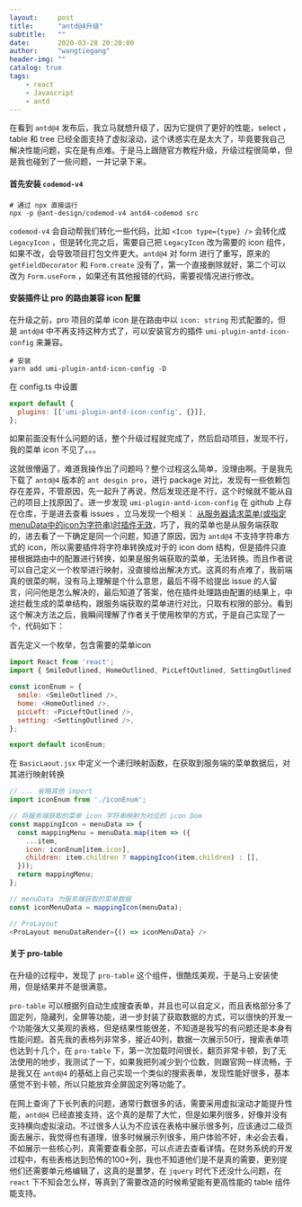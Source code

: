 ```yaml
---
layout:     post
title:      "antd@4升级"
subtitle:   ""
date:       2020-03-28 20:28:00
author:     "wangtiegang"
header-img: ""
catalog: true
tags:
    - react
    - Javascript
    - antd
---
```


在看到 ```antd@4``` 发布后，我立马就想升级了，因为它提供了更好的性能，select ，table 和 tree 已经全面支持了虚拟滚动，这个诱惑实在是太大了，毕竟要我自己解决性能问题，实在是有点难。于是马上跟随官方教程升级，升级过程很简单，但是我也碰到了一些问题，一并记录下来。

#### 首先安装 ```codemod-v4``` 

```shell
# 通过 npx 直接运行
npx -p @ant-design/codemod-v4 antd4-codemod src
```

```codemod-v4``` 会自动帮我们转化一些代码，比如 ```<Icon type={type} />```  会转化成 ```LegacyIcon``` ，但是转化完之后，需要自己把 ```LegacyIcon``` 改为需要的 icon 组件，如果不改，会导致项目打包文件更大。```antd@4``` 对 form 进行了重写，原来的 ```getFieldDecorator``` 和 ```Form.create``` 没有了，第一个直接删除就好，第二个可以改为 ```Form.useForm``` ，如果还有其他报错的代码，需要视情况进行修改。

#### 安装插件让 pro 的路由兼容 icon 配置

在升级之前，pro 项目的菜单 icon 是在路由中以 ```icon: string``` 形式配置的，但是 ```antd@4``` 中不再支持这种方式了，可以安装官方的插件 ```umi-plugin-antd-icon-config``` 来兼容。

```shell
# 安装
yarn add umi-plugin-antd-icon-config -D
```

在 config.ts 中设置

```javascript
export default {
  plugins: [['umi-plugin-antd-icon-config', {}]],
};
```

如果前面没有什么问题的话，整个升级过程就完成了，然后启动项目，发现不行，我的菜单 icon 不见了。。。

这就很懵逼了，难道我操作出了问题吗？整个过程这么简单，没理由啊。于是我先下载了 ```antd@4``` 版本的 ```ant desgin pro```，进行 package 对比，发现有一些依赖包存在差异，不管原因，先一起升了再说，然后发现还是不行，这个时候就不能从自己的项目上找原因了。进一步发现 ```umi-plugin-antd-icon-config``` 在 github 上存在仓库，于是进去查看 issues ，立马发现一个相关： [从服务器请求菜单(或指定menuData中的icon为字符串)时插件无效](https://github.com/umijs/umi-plugin-antd-icon-config/issues/2)，巧了，我的菜单也是从服务端获取的，进去看了一下确定是同一个问题，知道了原因，因为 ```antd@4``` 不支持字符串方式的 icon，所以需要插件将字符串转换成对于的 icon dom 结构，但是插件只直接根据路由中的配置进行转换，如果是服务端获取的菜单，无法转换。而且作者说可以自己定义一个枚举进行映射，没直接给出解决方式。这真的有点难了，我前端真的很菜的啊，没有马上理解是个什么意思，最后不得不给提出 issue 的人留言，问问他是怎么解决的，最后知道了答案，他在插件处理路由配置的结果上，中途拦截生成的菜单结构，跟服务端获取的菜单进行对比，只取有权限的部分。看到这个解决方法之后，我瞬间理解了作者关于使用枚举的方式，于是自己实现了一个，代码如下：

首先定义一个枚举，包含需要的菜单icon

```javascript
import React from 'react';
import { SmileOutlined, HomeOutlined, PicLeftOutlined, SettingOutlined } from '@ant-design/icons';

const iconEnum = {
  smile: <SmileOutlined />,
  home: <HomeOutlined />,
  picLeft: <PicLeftOutlined />,
  setting: <SettingOutlined />,
};

export default iconEnum;
```

在 ```BasicLaout.jsx``` 中定义一个递归映射函数，在获取到服务端的菜单数据后，对其进行映射转换

```javascript
// ... 省略其他 import
import iconEnum from './iconEnum';

// 将服务端获取的菜单 icon 字符串映射为对应的 icon Dom
const mappingIcon = menuData => {
  const mappingMenu = menuData.map(item => ({
    ...item,
    icon: iconEnum[item.icon],
    children: item.children ? mappingIcon(item.children) : [],
  }));
  return mappingMenu;
};

// menuData 为服务端获取的菜单数据
const iconMenuData = mappingIcon(menuData);

// ProLayout
<ProLayout menuDataRender={() => iconMenuData} />
```

#### 关于 pro-table

在升级的过程中，发现了 ```pro-table``` 这个组件，很酷炫美观，于是马上安装使用，但是结果并不是很满意。

```pro-table``` 可以根据列自动生成搜查表单，并且也可以自定义，而且表格部分多了固定列，隐藏列，全屏等功能，进一步封装了获取数据的方式，可以很快的开发一个功能强大又美观的表格，但是结果性能很差，不知道是我写的有问题还是本身有性能问题。首先我的表格列非常多，接近40列，数据一次展示50行，搜索表单项也达到十几个，在 ```pro-table``` 下，第一次加载时间很长，翻页非常卡顿，到了无法使用的地步，我测试了一下，如果我把列减少到个位数，则跟官网一样流畅，于是我又在 ```antd@4``` 的基础上自己实现一个类似的搜索表单，发现性能好很多，基本感觉不到卡顿，所以只能放弃全屏固定列等功能了。

在网上查询了下长列表的问题，通常行数很多的话，需要采用虚拟滚动才能提升性能，```antd@4``` 已经直接支持，这个真的是帮了大忙，但是如果列很多，好像并没有支持横向虚拟滚动。不过很多人认为不应该在表格中展示很多列，应该通过二级页面去展示，我觉得也有道理，很多时候展示列很多，用户体验不好，未必会去看，不如展示一些核心列，真需要查看全部，可以点进去查看详情。在财务系统的开发过程中，有些表格达到恐怖的100+列，我也不知道他们是不是真的需要，更别提他们还需要单元格编辑了，这真的是噩梦，在 ```jquery``` 时代下还没什么问题，在 ```react``` 下不知会怎么样，等真到了需要改造的时候希望能有更高性能的 table 组件能支持。